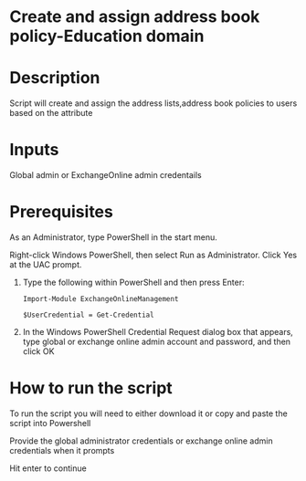 # Create and assign address book policy-Education domain

# Description

Script will create and assign the address lists,address book policies to users based on the attribute

# Inputs
Global admin or ExchangeOnline admin credentails 

# Prerequisites
As an Administrator, type PowerShell in the start menu. 

Right-click Windows PowerShell, then select Run as Administrator. Click Yes at the UAC prompt.
1.	Type the following within PowerShell and then press Enter:

     `Import-Module ExchangeOnlineManagement`
     
     `$UserCredential = Get-Credential`

2. In the Windows PowerShell Credential Request dialog box that appears, type global or exchange online admin account and password, and then click OK
 
# How to run the script
To run the script you will need to either download it or copy and paste the script into Powershell

Provide the global administrator credentials or exchange online admin credentials when it prompts

Hit enter to continue
